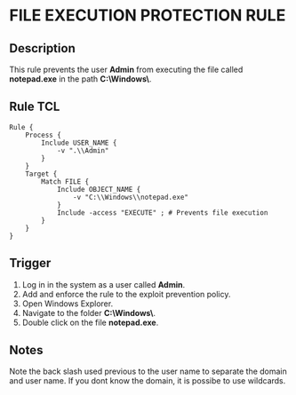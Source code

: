 # FILE EXECUTION PROTECTION RULE

## Description
This rule prevents the user **Admin** from executing the file called **notepad.exe** in the path **C:\\Windows\\**.

## Rule TCL
```
Rule {
    Process {
        Include USER_NAME {
            -v ".\\Admin"
        }
    }
    Target {
        Match FILE {
            Include OBJECT_NAME {
                -v "C:\\Windows\\notepad.exe"
            }
            Include -access "EXECUTE" ; # Prevents file execution
        }
    }
}
```

## Trigger
1. Log in in the system as a user called **Admin**.
2. Add and enforce the rule to the exploit prevention policy.
3. Open Windows Explorer.
4. Navigate to the folder **C:\\Windows\\**.
5. Double click on the file **notepad.exe**.

## Notes
Note the back slash used previous to the user name to separate the domain and user name. If you dont know the domain, it is possibe to use wildcards.
